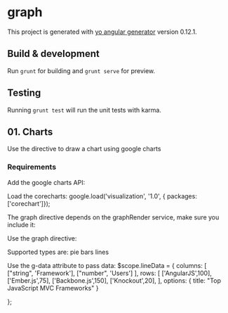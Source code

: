 # graph

This project is generated with [yo angular generator](https://github.com/yeoman/generator-angular)
version 0.12.1.

## Build & development

Run `grunt` for building and `grunt serve` for preview.

## Testing

Running `grunt test` will run the unit tests with karma.


## 01. Charts
Use the <graph> directive to draw a chart using google charts

### Requirements
Add the google charts API:
<script type="text/javascript" src="https://www.google.com/jsapi"></script>

Load the corecharts:
google.load('visualization', '1.0', { packages: ['corechart']});

The graph directive depends on the graphRender service, make sure you include it:
<script src="scripts/services/graphrender.js"></script>

Use the graph directive:
<graph g-data="lineData" g-type="pie"></graph>

Supported types are:
pie
bars
lines

Use the g-data attribute to pass data:
$scope.lineData = {
	columns: [
		["string", 'Framework'],
		["number", 'Users']
	],
	rows: [
		['AngularJS',100],
		['Ember.js',75],
		['Backbone.js',150],
		['Knockout',20],
	],
	options: {
		title: "Top JavaScript MVC Frameworks"
	}

};

